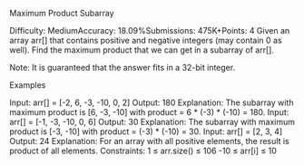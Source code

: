 Maximum Product Subarray


Difficulty: MediumAccuracy: 18.09%Submissions: 475K+Points: 4
Given an array arr[] that contains positive and negative integers (may contain 0 as well). Find the maximum product that we can get in a subarray of arr[].

Note: It is guaranteed that the answer fits in a 32-bit integer.

Examples

Input: arr[] = [-2, 6, -3, -10, 0, 2]
Output: 180
Explanation: The subarray with maximum product is [6, -3, -10] with product = 6 * (-3) * (-10) = 180.
Input: arr[] = [-1, -3, -10, 0, 6]
Output: 30
Explanation: The subarray with maximum product is [-3, -10] with product = (-3) * (-10) = 30.
Input: arr[] = [2, 3, 4] 
Output: 24 
Explanation: For an array with all positive elements, the result is product of all elements. 
Constraints:
1 ≤ arr.size() ≤ 106
-10  ≤  arr[i]  ≤  10

